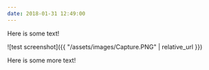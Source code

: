```yaml
---
date: 2018-01-31 12:49:00
---
```


Here is some text!

![test screenshot]({{ "/assets/images/Capture.PNG" | relative_url }})

Here is some more text!

